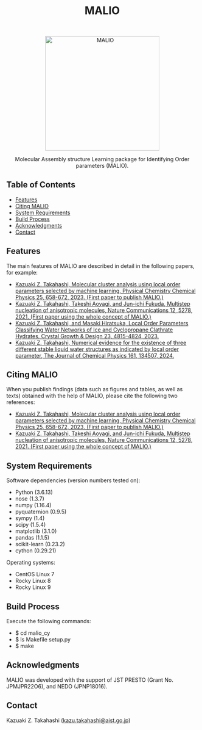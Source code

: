 <h1 align="center"> MALIO </h1> <br>
<p align="center">
  <a href="https://doi.org/10.1039/D2CP03696G">
    <img alt="MALIO" title="MALIO" src="https://github.com/user-attachments/assets/8cc451c4-1bf0-4cc9-992e-7e065c561f05" width="300">
  </a>
</p>

<p align="center">
  Molecular Assembly structure Learning package for Identifying Order parameters (MALIO).
</p>

<!-- START doctoc generated TOC please keep comment here to allow auto update -->
<!-- DON'T EDIT THIS SECTION, INSTEAD RE-RUN doctoc TO UPDATE -->
## Table of Contents

- [Features](#features)
- [Citing MALIO](#citation)
- [System Requirements](#system-requirements)
- [Build Process](#build-process)
- [Acknowledgments](#acknowledgments)
- [Contact](#contact)

<!-- END doctoc generated TOC please keep comment here to allow auto update -->

## Features

The main features of MALIO are described in detail in the following papers, for example:

* [Kazuaki Z. Takahashi, Molecular cluster analysis using local order parameters selected by machine learning, Physical Chemistry Chemical Physics 25, 658-672, 2023. (First paper to publish MALIO.)](https://doi.org/10.1039/D2CP03696G)
* [Kazuaki Z. Takahashi, Takeshi Aoyagi, and Jun-ichi Fukuda, Multistep nucleation of anisotropic molecules, Nature Communications 12, 5278, 2021. (First paper using the whole concept of MALIO.)](https://doi.org/10.1038/s41467-021-25586-4)
* [Kazuaki Z. Takahashi, and Masaki Hiratsuka, Local Order Parameters Classifying Water Networks of Ice and Cyclopropane Clathrate Hydrates, Crystal Growth & Design 23, 4815-4824, 2023.](https://doi.org/10.1021/acs.cgd.2c01519)
* [Kazuaki Z. Takahashi, Numerical evidence for the existence of three different stable liquid water structures as indicated by local order parameter, The Journal of Chemical Physics 161, 134507, 2024.](https://doi.org/10.1063/5.0205804)

## Citing MALIO

When you publish findings (data such as figures and tables, as well as texts) obtained with the help of MALIO, please cite the following two references:

* [Kazuaki Z. Takahashi, Molecular cluster analysis using local order parameters selected by machine learning, Physical Chemistry Chemical Physics 25, 658-672, 2023. (First paper to publish MALIO.)](https://doi.org/10.1039/D2CP03696G)
* [Kazuaki Z. Takahashi, Takeshi Aoyagi, and Jun-ichi Fukuda, Multistep nucleation of anisotropic molecules, Nature Communications 12, 5278, 2021. (First paper using the whole concept of MALIO.)](https://doi.org/10.1038/s41467-021-25586-4)

## System Requirements

Software dependencies (version numbers tested on):

* Python (3.6.13)
* nose (1.3.7)
* numpy (1.16.4)
* pyquaternion (0.9.5)
* sympy (1.4)
* scipy (1.5.4)
* matplotlib (3.1.0)
* pandas (1.1.5)
* scikit-learn (0.23.2)
* cython (0.29.21)

Operating systems:
* CentOS Linux 7
* Rocky Linux 8
* Rocky Linux 9

## Build Process

Execute the following commands:
* $ cd malio_cy
* $ ls Makefile setup.py
* $ make

## Acknowledgments

MALIO was developed with the support of JST PRESTO (Grant No. JPMJPR22O6), and NEDO (JPNP18016).

## Contact

Kazuaki Z. Takahashi (kazu.takahashi@aist.go.jp)
